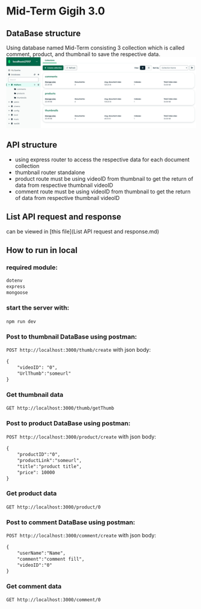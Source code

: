 # Mid-Term Gigih 3.0
## DataBase structure
Using database named Mid-Term consisting 3 collection which is called comment, product, and thumbnail to save the respective data.
![](DatabaseStructure.png)

## API structure
- using express router to access the respective data for each document collection
- thumbnail router standalone
- product route must be using videoID from thumbnail to get the return of data from respective thumbnail videoID
- comment route must be using videoID from thumbnail to get the return of data from respective thumbnail videoID 

## List API request and response
can be viewed in [this file](List API request and response.md)

## How to run in local
### required module:
```
dotenv
express
mongoose
```

### start the server with:
`npm run dev`

### Post to thumbnail DataBase using postman:
`POST http://localhost:3000/thumb/create`
with json body:
```
{
    "videoID": "0",
    "UrlThumb":"someurl"
}
```

### Get thumbnail data
`GET http://localhost:3000/thumb/getThumb`

### Post to product DataBase using postman:
`POST http://localhost:3000/product/create`
with json body:
```
{
    "productID":"0", 
    "productLink":"someurl", 
    "title":"product title", 
    "price": 10000
}
```

### Get product data
`GET http://localhost:3000/product/0`

### Post to comment DataBase using postman:
`POST http://localhost:3000/comment/create`
with json body:
```
{
    "userName":"Name",
    "comment":"comment fill",
    "videoID":"0"
}
```

### Get comment data
`GET http://localhost:3000/comment/0`